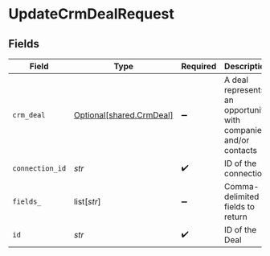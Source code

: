 # UpdateCrmDealRequest


## Fields

| Field                                                           | Type                                                            | Required                                                        | Description                                                     |
| --------------------------------------------------------------- | --------------------------------------------------------------- | --------------------------------------------------------------- | --------------------------------------------------------------- |
| `crm_deal`                                                      | [Optional[shared.CrmDeal]](../../models/shared/crmdeal.md)      | :heavy_minus_sign:                                              | A deal represents an opportunity with companies and/or contacts |
| `connection_id`                                                 | *str*                                                           | :heavy_check_mark:                                              | ID of the connection                                            |
| `fields_`                                                       | list[*str*]                                                     | :heavy_minus_sign:                                              | Comma-delimited fields to return                                |
| `id`                                                            | *str*                                                           | :heavy_check_mark:                                              | ID of the Deal                                                  |